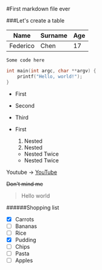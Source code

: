 #First markdown file ever

###Let's create a table

| __Name__ | __Surname__ | __Age__ |
| -------- | ----------- | ------- |
| Federico | Chen | 17 |

```
Some code here
```

```c
int main(int argc, char **argv) {
	printf("Hello, world!");
}
```

- First
- Second
- Third

- First
  1. Nested
  2. Nested
    - Nested Twice
	- Nested Twice

Youtube -> [YouTube](https:\\www.youtube.com)

~~Don't mind me~~

> Hello world

######Shopping list
- [x] Carrots
- [ ] Bananas
- [ ] Rice
- [x] Pudding
- [ ] Chips
- [ ] Pasta
- [ ] Apples
